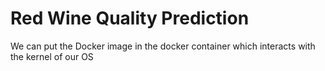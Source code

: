# Red Wine Quality Prediction

We can put the Docker image in the docker container which interacts with the kernel of our OS
